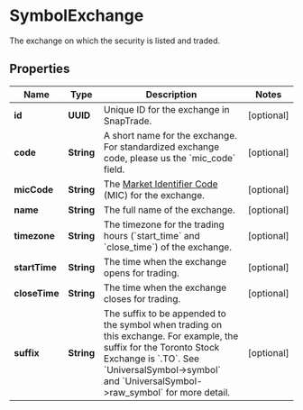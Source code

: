 

# SymbolExchange

The exchange on which the security is listed and traded.

## Properties

| Name | Type | Description | Notes |
|------------ | ------------- | ------------- | -------------|
|**id** | **UUID** | Unique ID for the exchange in SnapTrade. |  [optional] |
|**code** | **String** | A short name for the exchange. For standardized exchange code, please us the &#x60;mic_code&#x60; field. |  [optional] |
|**micCode** | **String** | The [Market Identifier Code](https://en.wikipedia.org/wiki/Market_Identifier_Code) (MIC) for the exchange. |  [optional] |
|**name** | **String** | The full name of the exchange. |  [optional] |
|**timezone** | **String** | The timezone for the trading hours (&#x60;start_time&#x60; and &#x60;close_time&#x60;) of the exchange. |  [optional] |
|**startTime** | **String** | The time when the exchange opens for trading. |  [optional] |
|**closeTime** | **String** | The time when the exchange closes for trading. |  [optional] |
|**suffix** | **String** | The suffix to be appended to the symbol when trading on this exchange. For example, the suffix for the Toronto Stock Exchange is &#x60;.TO&#x60;. See &#x60;UniversalSymbol-&gt;symbol&#x60; and &#x60;UniversalSymbol-&gt;raw_symbol&#x60; for more detail. |  [optional] |



